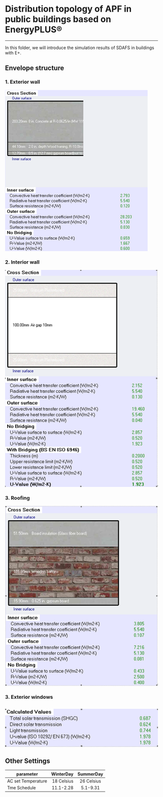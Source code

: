 # Distribution topology of APF in public buildings based on  EnergyPLUS®

------
In this folder, we will introduce the  simulation results of SDAFS in buildings with E+.
## Envelope structure
### 1. Exterior wall
![Exterior wall parameter](https://github.com/Jason-Cooperate/Harmonic-Monitoring-and-Suppression-system-for-Distributed-Smart-Grid-in-Public-Buildings/blob/master/Picture/ExWALL.png)
### 2. Interior wall
![Interior wall parameter](https://github.com/Jason-Cooperate/Harmonic-Monitoring-and-Suppression-system-for-Distributed-Smart-Grid-in-Public-Buildings/blob/master/Picture/IntWall.png)
### 3. Roofing
![Roofing](https://github.com/Jason-Cooperate/Harmonic-Monitoring-and-Suppression-system-for-Distributed-Smart-Grid-in-Public-Buildings/blob/master/Picture/Roofing.png)
### 3. Exterior windows
![Exrerior Windows](https://github.com/Jason-Cooperate/Harmonic-Monitoring-and-Suppression-system-for-Distributed-Smart-Grid-in-Public-Buildings/blob/master/Picture/ExWindows.png)
---
## Other Settings
| parameter   | WinterDay   |  SummerDay  |
| --------   | -----:  | :----:  |
| AC set Temperature  | 18 Celsius |   26  Celsius   |
| Tme Schedule       |   11.1-2.28  |   5.1-9.31   |
